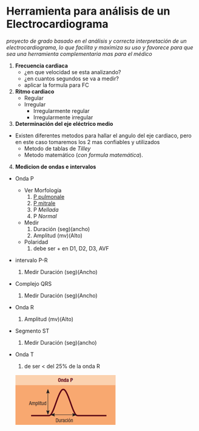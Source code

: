 # **Herramienta para análisis de un Electrocardiograma**
*proyecto de grado basado en el análisis y correcta interpretación de un electrocardiograma, lo que facilita y maximiza su uso y favorece para que sea una herramienta complementaria mas para el médico*

1. **Frecuencia cardiaca**
    * ¿en que velocidad se esta analizando?
    * ¿en cuantos segundos se va a medir?
    * aplicar la formula para FC
2. **Ritmo cardiaco**
    * Regular
    * Irregular
        * Irregularmente regular
        * Irregularmente irregular
3. **Determinación del eje eléctrico medio**
* Existen diferentes metodos para hallar el angulo del eje cardiaco, pero en este caso tomaremos los 2 mas confiables y utilizados
    * Metodo de tablas de _Tilley_
    * Metodo matemático (_con formula matemática_).
4. **Medicion de ondas e intervalos**
* Onda P
    * Ver Morfología
        1. [P pulmonale](/imagenes/onda_p_medicion.PNG)
        2. [P mitrale](/imagenes/ondapmitrale.PNG)
        3. P _Mellada_
        4. P _Normal_
    * Medir
        1. Duración (seg)(ancho)
        2. Amplitud (mv)(Alto)
    *  Polaridad
        1. debe ser + en D1, D2, D3, AVF
* intervalo P-R
    1. Medir Duración (seg)(Ancho)
* Complejo QRS 
    1. Medir Duración (seg)(Ancho)
* Onda R
    1. Amplitud (mv)(Alto)
* Segmento ST 
    1. Medir Duración (seg)(ancho)
* Onda T
    1. de ser < del 25% de la onda R
    
    
    
    
    
    ![alt text](https://raw.githubusercontent.com/andresfmartinez/ECG/master/imagenes/onda_p_medicion.PNG "Logo Title Text 1")
